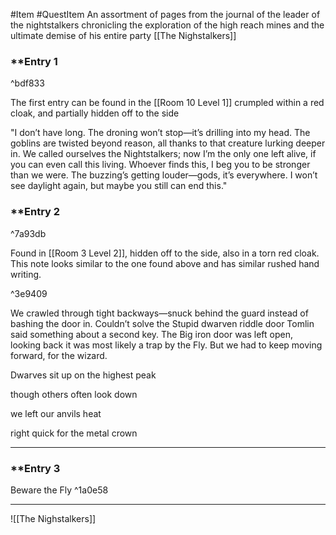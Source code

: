 #Item #QuestItem 
An assortment of pages from the journal of the leader of the nightstalkers chronicling the exploration of the high reach mines and the ultimate demise of his entire party 
[[The Nighstalkers]]
### **Entry 1 

^bdf833

The first entry can be found in the [[Room 10 Level 1]] crumpled within a red cloak, and partially hidden off to the side 

"I don’t have long. The droning won’t stop—it’s drilling into my head. The goblins are twisted beyond reason, all thanks to that creature lurking deeper in. We called ourselves the Nightstalkers; now I’m the only one left alive, if you can even call this living.
Whoever finds this, I beg you to be stronger than we were. The buzzing’s getting louder—gods, it’s everywhere. I won’t see daylight again, but maybe you still can end this."
### **Entry 2

^7a93db

Found in [[Room 3 Level 2]], hidden off to the side, also in a torn red cloak. This note looks similar to the one found above and has similar rushed hand writing. 

^3e9409

We crawled through tight backways—snuck behind the guard instead of bashing the door in.
Couldn’t solve the Stupid dwarven riddle door Tomlin said something about a second key.
The Big iron door was left open, looking back it was most likely a trap by the Fly. But we had to keep moving forward, for the wizard. 

  

Dwarves sit up on the highest peak

though others often look down

we left our anvils heat

right quick for the metal crown

---

### **Entry 3
Beware the Fly 
^1a0e58

---




![[The Nighstalkers]]